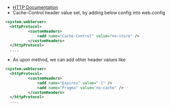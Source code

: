 * [HTTP Documentation](https://developer.mozilla.org/en-US/docs/Web/HTTP)
* Cache-Control header value set, by adding below config into web.config
```xml
<system.webServer>
  <httpProtocol>
          <customHeaders>
              <add name="Cache-Control" value="no-store" />
          </customHeaders>
  </httpProtocol>
  ....
```
* As upon method, we can add other header values like
```xml
<system.webServer>
  <httpProtocol>
          <customHeaders>         
              <add name="Expires" value="-1" />
              <add name="Pragma" value="no-cache" />
          </customHeaders>
  </httpProtocol>
  ....

```
